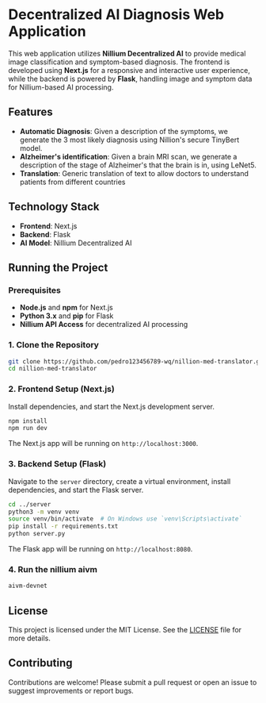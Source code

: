 # Decentralized AI Diagnosis Web Application
This web application utilizes **Nillium Decentralized AI** to provide medical image classification and symptom-based diagnosis. The frontend is developed using **Next.js** for a responsive and interactive user experience, while the backend is powered by **Flask**, handling image and symptom data for Nillium-based AI processing.

## Features
- **Automatic Diagnosis**: Given a description of the symptoms, we generate the 3 most likely diagnosis using Nillion's secure TinyBert model. 
- **Alzheimer's identification**: Given a brain MRI scan, we generate a description of the stage of Alzheimer's that the brain is in, using LeNet5. 
- **Translation**: Generic translation of text to allow doctors to understand patients from different countries

## Technology Stack
- **Frontend**: Next.js
- **Backend**: Flask
- **AI Model**: Nillium Decentralized AI

## Running the Project

### Prerequisites
- **Node.js** and **npm** for Next.js
- **Python 3.x** and **pip** for Flask
- **Nillium API Access** for decentralized AI processing


### 1. Clone the Repository
```bash
git clone https://github.com/pedro123456789-wq/nillion-med-translator.git
cd nillion-med-translator
```


### 2. Frontend Setup (Next.js)
Install dependencies, and start the Next.js development server.

```bash
npm install
npm run dev
```

The Next.js app will be running on `http://localhost:3000`.


### 3. Backend Setup (Flask)
Navigate to the `server` directory, create a virtual environment, install dependencies, and start the Flask server.

```bash
cd ../server
python3 -m venv venv
source venv/bin/activate  # On Windows use `venv\Scripts\activate`
pip install -r requirements.txt
python server.py
```

The Flask app will be running on `http://localhost:8080`.


### 4. Run the nillium aivm 
```bash
aivm-devnet
```


## License
This project is licensed under the MIT License. See the [LICENSE](LICENSE) file for more details.


## Contributing
Contributions are welcome! Please submit a pull request or open an issue to suggest improvements or report bugs.
